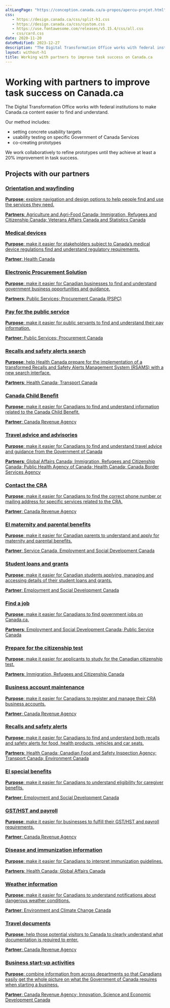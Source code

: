 ```yaml
---
altLangPage: "https://conception.canada.ca/a-propos/apercu-projet.html"
css:
   - https://design.canada.ca/css/split-h1.css
   - https://design.canada.ca/css/custom.css
   - https://use.fontawesome.com/releases/v5.15.4/css/all.css
   - css/card.css
date: 2020-11-20
dateModified: 2023-12-27
description: "The Digital Transformation Office works with federal institutions to make Canada.ca content easier to find and understand."
layout: without-h1
title: Working with partners to improve task success on Canada.ca
---
```

<h1 property="name" id="wb-cont" property="name headline" dir="ltr">
<span class="stacked"><span>Working with partners to improve task success on Canada.ca</span></span>
</h1>
<p>The Digital Transformation Office works with federal institutions to make Canada.ca content easier to find and understand.</p>
<p>Our method includes:</p>
<ul>
  <li>setting concrete usability targets</li>
  <li>usability testing on specific Government of Canada Services</li>
  <li>co-creating prototypes</li>
</ul>
<p>We work collaboratively to refine prototypes until they achieve at least a 20% improvement in task success.</p>
<h2>Projects with our partners</h2>
<div class="row wb-eqht mrgn-tp-md wb-eqht mrgn-tp-lg">
  <div class="col-xs-12 col-sm-6 col-md-4 mrgn-bttm-lg">
    <div class="card hght-inhrt"><a href="{{ site.url }}/partners/project-01.html" aria-label="Orientation and wayfinding">
      <div class="card-container">
        <h3>Orientation and wayfinding</h3>
        <p class="mrgn-tp-lg"><strong>Purpose</strong>: explore navigation and design options to help people find and use the services they need.</p>
        <p><strong>Partners</strong>: Agriculture and Agri-Food Canada; Immigration, Refugees and Citizenship Canada; Veterans Affairs Canada and Statistics Canada</p>
      </div>
      </a></div>
  </div>
  <div class="col-xs-12 col-sm-6 col-md-4 mrgn-bttm-lg">
    <div class="card hght-inhrt"><a href="{{ site.url }}/partners/project-02.html" aria-label="Medical devices">
      <div class="card-container">
        <h3>Medical devices</h3>
        <p class="mrgn-tp-lg"><strong>Purpose</strong>: make it easier for stakeholders subject to Canada’s medical device regulations find and understand regulatory requirements.</p>
        <p><strong>Partner</strong>: Health Canada</p>
      </div>
      </a></div>
  </div>
  <div class="col-xs-12 col-sm-6 col-md-4 mrgn-bttm-lg">
    <div class="card hght-inhrt"><a href="{{ site.url }}/partners/project-03.html" aria-label="Electronic Procurement Solution">
      <div class="card-container">
        <h3>Electronic Procurement Solution</h3>
        <p class="mrgn-tp-lg"><strong>Purpose</strong>: make it easier for Canadian businesses to find and understand government business opportunities and guidance.</p>
        <p><strong>Partners</strong>: Public Services; Procurement Canada (PSPC)</p>
      </div>
      </a></div>
  </div>
  <div class="col-xs-12 col-sm-6 col-md-4 mrgn-bttm-lg">
    <div class="card hght-inhrt"><a href="{{ site.url }}/partners/project-04.html" aria-label="Pay for the public service">
      <div class="card-container">
        <h3>Pay for the public service</h3>
        <p class="mrgn-tp-lg"><strong>Purpose</strong>: make it easier for public servants to find and understand their pay information.</p>
        <p><strong>Partner</strong>: Public Services; Procurement Canada</p>
      </div>
      </a></div>
  </div>
  <div class="col-xs-12 col-sm-6 col-md-4 mrgn-bttm-lg">
    <div class="card hght-inhrt"><a href="{{ site.url }}/partners/project-05.html" aria-label="Recalls and safety alerts search">
      <div class="card-container">
        <h3>Recalls and safety alerts search</h3>
        <p class="mrgn-tp-lg"><strong>Purpose</strong>: help Health Canada prepare for the implementation of a transformed Recalls and Safety Alerts Management System (RSAMS) with a new search interface.</p>
        <p><strong>Partners</strong>: Health Canada; Transport Canada</p>
      </div>
      </a></div>
  </div>
  <div class="col-xs-12 col-sm-6 col-md-4 mrgn-bttm-lg">
    <div class="card hght-inhrt"><a href="{{ site.url }}/partners/project-06.html" aria-label="Canada Child Benefit">
      <div class="card-container">
        <h3>Canada Child Benefit</h3>
        <p class="mrgn-tp-lg"><strong>Purpose</strong>: make it easier for Canadians to find and understand information related to the Canada Child Benefit.</p>
        <p><strong>Partner</strong>: Canada Revenue Agency</p>
      </div>
      </a></div>
  </div>
  <div class="col-xs-12 col-sm-6 col-md-4 mrgn-bttm-lg">
    <div class="card hght-inhrt"><a href="{{ site.url }}/partners/project-07.html" aria-label="Travel advice and advisories">
      <div class="card-container">
        <h3>Travel advice and advisories</h3>
        <p class="mrgn-tp-lg"><strong>Purpose</strong>: make it easier for Canadians to find and understand travel advice and guidance from the Government of Canada</p>
        <p><strong>Partners</strong>: Global Affairs Canada; Immigration, Refugees and Citizenship Canada; Public Health Agency of Canada; Health Canada; Canada Border Services Agency</p>
      </div>
      </a></div>
  </div>
  <div class="col-xs-12 col-sm-6 col-md-4 mrgn-bttm-lg">
    <div class="card hght-inhrt"><a href="{{ site.url }}/partners/project-08.html" aria-label="Contact the CRA">
      <div class="card-container">
        <h3>Contact the CRA</h3>
        <p class="mrgn-tp-lg"><strong>Purpose</strong>: make it easier for Canadians to find the correct phone number or mailing address for specific services related to the CRA.</p>
        <p><strong>Partner</strong>: Canada Revenue Agency</p>
      </div>
      </a></div>
  </div>
  <div class="col-xs-12 col-sm-6 col-md-4 mrgn-bttm-lg">
    <div class="card hght-inhrt"><a href="{{ site.url }}/partners/project-09.html" aria-label="EI maternity and parental benefits">
      <div class="card-container">
        <h3>EI maternity and parental benefits</h3>
        <p class="mrgn-tp-lg"><strong>Purpose</strong>: make it easier for Canadian parents to understand and apply for maternity and parental benefits.</p>
        <p><strong>Partner</strong>: Service Canada, Employment and Social Development Canada</p>
      </div>
      </a></div>
  </div>
  <div class="col-xs-12 col-sm-6 col-md-4 mrgn-bttm-lg">
    <div class="card hght-inhrt"><a href="{{ site.url }}/partners/project-10.html" aria-label="Student loans and grants">
      <div class="card-container">
        <h3>Student loans and grants</h3>
        <p class="mrgn-tp-lg"><strong>Purpose</strong>: make it easier for Canadian students applying, managing and accessing details of their student loans and grants.</p>
        <p><strong>Partner</strong>: Employment and Social Development Canada</p>
      </div>
      </a></div>
  </div>
  <div class="col-xs-12 col-sm-6 col-md-4 mrgn-bttm-lg">
    <div class="card hght-inhrt"><a href="{{ site.url }}/partners/project-11.html" aria-label="Find a job">
      <div class="card-container">
        <h3>Find a job</h3>
        <p class="mrgn-tp-lg"><strong>Purpose</strong>: make it easier for Canadians to find government jobs on Canada.ca.</p>
        <p><strong>Partners</strong>: Employment and Social Development Canada; Public Service Canada</p>
      </div>
      </a></div>
  </div>
  <div class="col-xs-12 col-sm-6 col-md-4 mrgn-bttm-lg">
    <div class="card hght-inhrt"><a href="{{ site.url }}/partners/project-12.html" aria-label="Prepare for the citizenship test">
      <div class="card-container">
        <h3>Prepare for the citizenship test</h3>
        <p class="mrgn-tp-lg"><strong>Purpose</strong>: make it easier for applicants to study for the Canadian citizenship test.</p>
        <p><strong>Partners</strong>: Immigration, Refugees and Citizenship Canada</p>
      </div>
      </a></div>
  </div>
  <div class="col-xs-12 col-sm-6 col-md-4 mrgn-bttm-lg">
    <div class="card hght-inhrt"><a href="{{ site.url }}/partners/project-13.html" aria-label="Business account maintenance">
      <div class="card-container">
        <h3>Business account maintenance</h3>
        <p class="mrgn-tp-lg"><strong>Purpose</strong>: make it easier for Canadians to register and manage their CRA business accounts.</p>
        <p><strong>Partner</strong>: Canada Revenue Agency</p>
      </div>
      </a></div>
  </div>
  <div class="col-xs-12 col-sm-6 col-md-4 mrgn-bttm-lg">
    <div class="card hght-inhrt"><a href="{{ site.url }}/partners/project-14.html" aria-label="Recalls and safety alerts">
      <div class="card-container">
        <h3>Recalls and safety alerts</h3>
        <p class="mrgn-tp-lg"><strong>Purpose</strong>: make it easier for Canadians to find and understand both recalls and safety alerts for food, health products, vehicles and car seats.</p>
        <p><strong>Partners</strong>: Health Canada; Canadian Food and Safety Inspection Agency; Transport Canada; Environment Canada</p>
      </div>
      </a></div>
  </div>
  <div class="col-xs-12 col-sm-6 col-md-4 mrgn-bttm-lg">
    <div class="card hght-inhrt"><a href="{{ site.url }}/partners/project-15.html" aria-label="EI special benefits">
      <div class="card-container">
        <h3>EI special benefits</h3>
        <p class="mrgn-tp-lg"><strong>Purpose</strong>: make it easier for Canadians to understand eligibility for caregiver benefits.</p>
        <p><strong>Partner</strong>: Employment and Social Development Canada</p>
      </div>
      </a></div>
  </div>
  <div class="col-xs-12 col-sm-6 col-md-4 mrgn-bttm-lg">
    <div class="card hght-inhrt"><a href="{{ site.url }}/partners/project-16.html" aria-label="GST/HST and payroll">
      <div class="card-container">
        <h3>GST/HST and payroll</h3>
        <p class="mrgn-tp-lg"><strong>Purpose</strong>: make it easier for businesses to fulfill their GST/HST and payroll requirements.</p>
        <p><strong>Partner</strong>: Canada Revenue Agency</p>
      </div>
      </a></div>
  </div>
  <div class="col-xs-12 col-sm-6 col-md-4 mrgn-bttm-lg">
    <div class="card hght-inhrt"><a href="{{ site.url }}/partners/project-17.html" aria-label="Disease and immunization information">
      <div class="card-container">
        <h3>Disease and immunization information</h3>
        <p class="mrgn-tp-lg"><strong>Purpose</strong>: make it easier for Canadians to interpret immunization guidelines.</p>
        <p><strong>Partners</strong>: Health Canada; Global Affairs Canada</p>
      </div>
      </a></div>
  </div>
  <div class="col-xs-12 col-sm-6 col-md-4 mrgn-bttm-lg">
    <div class="card hght-inhrt"><a href="{{ site.url }}/partners/project-18.html" aria-label="Weather information">
      <div class="card-container">
        <h3>Weather information</h3>
        <p class="mrgn-tp-lg"><strong>Purpose</strong>: make it easier for Canadians to understand notifications about dangerous weather conditions.</p>
        <p><strong>Partner</strong>: Environment and Climate Change Canada</p>
      </div>
      </a></div>
  </div>
  <div class="col-xs-12 col-sm-6 col-md-4 mrgn-bttm-lg">
    <div class="card hght-inhrt"><a href="{{ site.url }}/partners/project-20.html" aria-label="Travel documents">
      <div class="card-container">
        <h3>Travel documents</h3>
        <p class="mrgn-tp-lg"><strong>Purpose</strong>: help those potential visitors to Canada to clearly understand what documentation is required to enter.</p>
        <p><strong>Partner</strong>: Canada Revenue Agency</p>
      </div>
      </a></div>
  </div>
  <div class="col-xs-12 col-sm-6 col-md-4 mrgn-bttm-lg">
    <div class="card hght-inhrt"><a href="{{ site.url }}/partners/project-19.html" aria-label="Weather information">
      <div class="card-container">
        <h3>Business start-up activities</h3>
        <p class="mrgn-tp-lg"><strong>Purpose</strong>: combine information from across departments so that Canadians easily get the whole picture on what the Government of Canada requires when starting a business.</p>
        <p><strong>Partner</strong>: Canada Revenue Agency; Innovation, Science and Economic Development Canada</p>
      </div>
      </a></div>
  </div>
</div>
